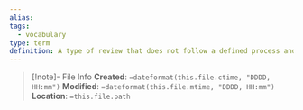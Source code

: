 ```yaml
---
alias: 
tags:
  - vocabulary
type: term
definition: A type of review that does not follow a defined process and has no formally documented output.
---
```

> [!note]- File Info
> **Created**:  `=dateformat(this.file.ctime, "DDDD, HH:mm")`
> **Modified**: `=dateformat(this.file.mtime, "DDDD, HH:mm")` 
> **Location**: `=this.file.path`
